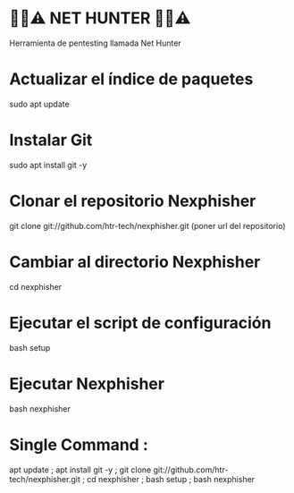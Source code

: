 # 🔐📶⚠️ NET HUNTER 🔐📶⚠️
 Herramienta de pentesting llamada Net Hunter

# Actualizar el índice de paquetes
sudo apt update

# Instalar Git
sudo apt install git -y

# Clonar el repositorio Nexphisher
git clone git://github.com/htr-tech/nexphisher.git  (poner url del repositorio)

# Cambiar al directorio Nexphisher
cd nexphisher

# Ejecutar el script de configuración
bash setup

# Ejecutar Nexphisher
bash nexphisher

# Single Command :
apt update ; apt install git -y ; git clone git://github.com/htr-tech/nexphisher.git ; cd nexphisher ; bash setup ; bash nexphisher
